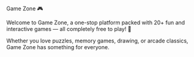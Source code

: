 Game Zone 🎮

Welcome to Game Zone, a one-stop platform packed with 20+ fun and interactive games — all completely free to play! 🚀

Whether you love puzzles, memory games, drawing, or arcade classics, Game Zone has something for everyone.
